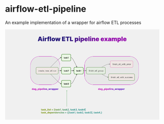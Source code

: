 # airflow-etl-pipeline
An example implementation of a wrapper for airflow ETL processes

![Airflow ETL pipeline example](/img/screen.jpg)

